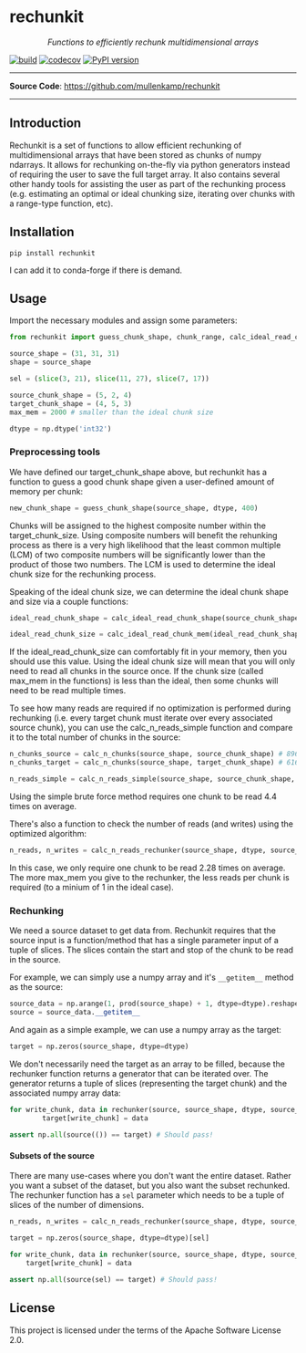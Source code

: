 # rechunkit

<p align="center">
    <em>Functions to efficiently rechunk multidimensional arrays</em>
</p>

[![build](https://github.com/mullenkamp/rechunkit/workflows/Build/badge.svg)](https://github.com/mullenkamp/rechunkit/actions)
[![codecov](https://codecov.io/gh/mullenkamp/rechunkit/branch/master/graph/badge.svg)](https://codecov.io/gh/mullenkamp/rechunkit)
[![PyPI version](https://badge.fury.io/py/rechunkit.svg)](https://badge.fury.io/py/rechunkit)

---

**Source Code**: <a href="https://github.com/mullenkamp/rechunkit" target="_blank">https://github.com/mullenkamp/rechunkit</a>

---
## Introduction
Rechunkit is a set of functions to allow efficient rechunking of multidimensional arrays that have been stored as chunks of numpy ndarrays. It allows for rechunking on-the-fly via python generators instead of requiring the user to save the full target array. It also contains several other handy tools for assisting the user as part of the rechunking process (e.g. estimating an optimal or ideal chunking size, iterating over chunks with a range-type function, etc).  


## Installation
```
pip install rechunkit
```
I can add it to conda-forge if there is demand.

## Usage
Import the necessary modules and assign some parameters:

```python
from rechunkit import guess_chunk_shape, chunk_range, calc_ideal_read_chunk_shape, calc_ideal_read_chunk_mem, calc_source_read_chunk_shape, calc_n_chunks, calc_n_reads_simple, calc_n_reads_rechunker, rechunker

source_shape = (31, 31, 31)
shape = source_shape

sel = (slice(3, 21), slice(11, 27), slice(7, 17))

source_chunk_shape = (5, 2, 4)
target_chunk_shape = (4, 5, 3)
max_mem = 2000 # smaller than the ideal chunk size

dtype = np.dtype('int32')
```

### Preprocessing tools
We have defined our target_chunk_shape above, but rechunkit has a function to guess a good chunk shape given a user-defined amount of memory per chunk:

```python
new_chunk_shape = guess_chunk_shape(source_shape, dtype, 400)
```

Chunks will be assigned to the highest composite number within the target_chunk_size. Using composite numbers will benefit the rehunking process as there is a very high likelihood that the least common multiple (LCM) of two composite numbers will be significantly lower than the product of those two numbers. The LCM is used to determine the ideal chunk size for the rechunking process.

Speaking of the ideal chunk size, we can determine the ideal chunk shape and size via a couple functions:

```python
ideal_read_chunk_shape = calc_ideal_read_chunk_shape(source_chunk_shape, target_chunk_shape) # (20, 10, 12)

ideal_read_chunk_size = calc_ideal_read_chunk_mem(ideal_read_chunk_shape, dtype.itemsize) # 9600 bytes
```

If the ideal_read_chunk_size can comfortably fit in your memory, then you should use this value. Using the ideal chunk size will mean that you will only need to read all chunks in the source once. If the chunk size (called max_mem in the functions) is less than the ideal, then some chunks will need to be read multiple times. 

To see how many reads are required if no optimization is performed during rechunking (i.e. every target chunk must iterate over every associated source chunk), you can use the calc_n_reads_simple function and compare it to the total number of chunks in the source:

```python
n_chunks_source = calc_n_chunks(source_shape, source_chunk_shape) # 896
n_chunks_target = calc_n_chunks(source_shape, target_chunk_shape) # 616

n_reads_simple = calc_n_reads_simple(source_shape, source_chunk_shape, target_chunk_shape) # 3952
```

Using the simple brute force method requires one chunk to be read 4.4 times on average.

There's also a function to check the number of reads (and writes) using the optimized algorithm:

```python
n_reads, n_writes = calc_n_reads_rechunker(source_shape, dtype, source_chunk_shape, target_chunk_shape, max_mem) # 2044, 616
```

In this case, we only require one chunk to be read 2.28 times on average. The more max_mem you give to the rechunker, the less reads per chunk is required (to a minium of 1 in the ideal case).


### Rechunking
We need a source dataset to get data from. Rechunkit requires that the source input is a function/method that has a single parameter input of a tuple of slices. The slices contain the start and stop of the chunk to be read in the source. 

For example, we can simply use a numpy array and it's `__getitem__` method as the source:

```python
source_data = np.arange(1, prod(source_shape) + 1, dtype=dtype).reshape(source_shape)
source = source_data.__getitem__
```

And again as a simple example, we can use a numpy array as the target:

```python
target = np.zeros(source_shape, dtype=dtype)
```

We don't necessarily need the target as an array to be filled, because the rechunker function returns a generator that can be iterated over. The generator returns a tuple of slices (representing the target chunk) and the associated numpy array data:

```python
for write_chunk, data in rechunker(source, source_shape, dtype, source_chunk_shape, target_chunk_shape, max_mem):
        target[write_chunk] = data
    
assert np.all(source(()) == target) # Should pass!
```

#### Subsets of the source
There are many use-cases where you don't want the entire dataset. Rather you want a subset of the dataset, but you also want the subset rechunked. The rechunker function has a `sel` parameter which needs to be a tuple of slices of the number of dimensions.

```python
n_reads, n_writes = calc_n_reads_rechunker(source_shape, dtype, source_chunk_shape, target_chunk_shape, max_mem, sel) # 288, 80

target = np.zeros(source_shape, dtype=dtype)[sel]

for write_chunk, data in rechunker(source, source_shape, dtype, source_chunk_shape, target_chunk_shape, max_mem, sel):
    target[write_chunk] = data

assert np.all(source(sel) == target) # Should pass!
```


## License

This project is licensed under the terms of the Apache Software License 2.0.
